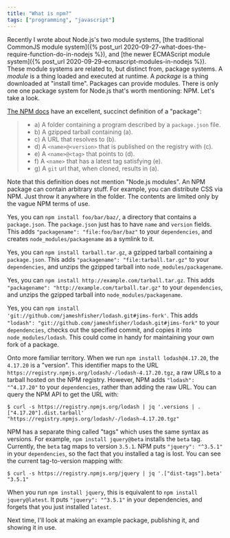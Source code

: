 ```yaml
---
title: "What is npm?"
tags: ["programming", "javascript"]
---
```


Recently I wrote about Node.js's two module systems,
[the traditional CommonJS module system]({% post_url 2020-09-27-what-does-the-require-function-do-in-nodejs %}),
and [the newer ECMAScript module system]({% post_url 2020-09-29-ecmascript-modules-in-nodejs %}).
These module systems are related to, but distinct from, package systems.
A _module_ is a thing loaded and executed at runtime.
A _package_ is a thing downloaded at "install time".
Packages can provide modules.
There is only one one package system for Node.js that's worth mentioning: NPM.
Let's take a look.

[The NPM docs](https://docs.npmjs.com/about-packages-and-modules#about-package-formats)
have an excellent, succinct definition of a "package":

> * a) A folder containing a program described by a `package.json` file.
> * b) A gzipped tarball containing (a).
> * c) A URL that resolves to (b).
> * d) A `<name>@<version>` that is published on the registry with (c).
> * e) A `<name>@<tag>` that points to (d).
> * f) A `<name>` that has a latest tag satisfying (e).
> * g) A `git` url that, when cloned, results in (a).

Note that this definition does not mention "Node.js modules".
An NPM package can contain arbitrary stuff.
For example, you can distribute CSS via NPM.
Just throw it anywhere in the folder.
The contents are limited only by the vague NPM terms of use.

Yes, you can `npm install foo/bar/baz/`,
a directory that contains a `package.json`.
The `package.json` just has to have `name` and `version` fields.
This adds `"packagename": "file:foo/bar/baz"` to your `dependencies`,
and creates `node_modules/packagename` as a symlink to it.

Yes, you can `npm install tarball.tar.gz`,
a gzipped tarball containing a `package.json`.
This adds `"packagename": "file:tarball.tar.gz"` to your `dependencies`,
and unzips the gzipped tarball into `node_modules/packagename`.

Yes, you can `npm install http://example.com/tarball.tar.gz`.
This adds `"packagename": "http://example.com/tarball.tar.gz"` to your `dependencies`,
and unzips the gzipped tarball into `node_modules/packagename`.

Yes, you can `npm install 'git://github.com/jameshfisher/lodash.git#jims-fork'`.
This adds `"lodash": "git://github.com/jameshfisher/lodash.git#jims-fork"` to your `dependencies`,
checks out the specified commit, and copies it into `node_modules/lodash`.
This could come in handy for maintaining your own fork of a package.


Onto more familiar territory.
When we run `npm install lodash@4.17.20`,
the `4.17.20` is a "version".
This identifier maps to the URL `https://registry.npmjs.org/lodash/-/lodash-4.17.20.tgz`,
a raw URLs to a tarball hosted on the NPM registry.
However, NPM adds `"lodash": "^4.17.20"` to your `dependencies`,
rather than adding the raw URL.
You can query the NPM API to get the URL with:

```
$ curl -s https://registry.npmjs.org/lodash | jq '.versions | .["4.17.20"].dist.tarball'
"https://registry.npmjs.org/lodash/-/lodash-4.17.20.tgz"
```

NPM has a separate thing called "tags" 
which uses the same syntax as versions.
For example, `npm install jquery@beta` installs the `beta` tag.
Currently, the `beta` tag maps to version `3.5.1`.
NPM puts `"jquery": "^3.5.1"` in your `dependencies`,
so the fact that you installed a tag is lost.
You can see the current tag-to-version mapping with:

```
$ curl -s https://registry.npmjs.org/jquery | jq '.["dist-tags"].beta'
"3.5.1"
```

When you run `npm install jquery`,
this is equivalent to `npm install jquery@latest`.
It puts `"jquery": "^3.5.1"` in your dependencies,
and forgets that you just installed `latest`.

Next time, I'll look at making an example package, publishing it, and showing it in use.
